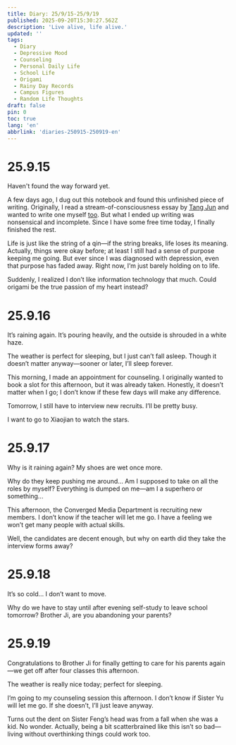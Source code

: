 ```yaml
---
title: Diary: 25/9/15-25/9/19
published: 2025-09-20T15:30:27.562Z
description: 'Live alive, life alive.'
updated: ''
tags:
  - Diary
  - Depressive Mood
  - Counseling
  - Personal Daily Life
  - School Life
  - Origami
  - Rainy Day Records
  - Campus Figures
  - Random Life Thoughts
draft: false
pin: 0
toc: true
lang: 'en'
abbrlink: 'diaries-250915-250919-en'
---
```

# 25.9.15
Haven't found the way forward yet.

A few days ago, I dug out this notebook and found this unfinished piece of writing. Originally, I read a stream-of-consciousness essay by [Tang Jun](https://blog.tsxc.xyz) and wanted to write one myself [too](https://log.eaverse.top/memos/nXTpFYVWRbGSvWbErH7ozJ). But what I ended up writing was nonsensical and incomplete. Since I have some free time today, I finally finished the rest.

Life is just like the string of a qin—if the string breaks, life loses its meaning. Actually, things were okay before; at least I still had a sense of purpose keeping me going. But ever since I was diagnosed with depression, even that purpose has faded away. Right now, I’m just barely holding on to life.

Suddenly, I realized I don’t like information technology that much. Could origami be the true passion of my heart instead?

# 25.9.16
It’s raining again. It’s pouring heavily, and the outside is shrouded in a white haze.

The weather is perfect for sleeping, but I just can’t fall asleep. Though it doesn’t matter anyway—sooner or later, I’ll sleep forever.

This morning, I made an appointment for counseling. I originally wanted to book a slot for this afternoon, but it was already taken. Honestly, it doesn’t matter when I go; I don’t know if these few days will make any difference.

Tomorrow, I still have to interview new recruits. I’ll be pretty busy.

I want to go to Xiaojian to watch the stars.

# 25.9.17
Why is it raining again? My shoes are wet once more.

Why do they keep pushing me around... Am I supposed to take on all the roles by myself? Everything is dumped on me—am I a superhero or something...

This afternoon, the Converged Media Department is recruiting new members. I don’t know if the teacher will let me go. I have a feeling we won’t get many people with actual skills.

Well, the candidates are decent enough, but why on earth did they take the interview forms away?

# 25.9.18
It’s so cold... I don’t want to move.

Why do we have to stay until after evening self-study to leave school tomorrow? Brother Ji, are you abandoning your parents?

# 25.9.19
Congratulations to Brother Ji for finally getting to care for his parents again—we get off after four classes this afternoon.

The weather is really nice today; perfect for sleeping.

I’m going to my counseling session this afternoon. I don’t know if Sister Yu will let me go. If she doesn’t, I’ll just leave anyway.

Turns out the dent on Sister Feng’s head was from a fall when she was a kid. No wonder. Actually, being a bit scatterbrained like this isn’t so bad—living without overthinking things could work too.